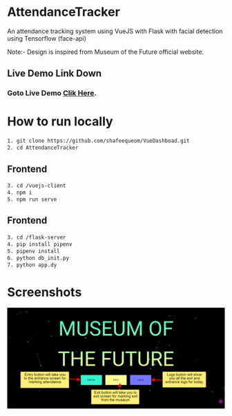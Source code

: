 # AttendanceTracker
An attendance tracking system using VueJS with Flask with facial detection using Tensorflow (face-api)


Note:- Design is inspired from Museum of the Future official website.

## Live Demo Link Down

### Goto Live Demo [Clik Here](https://attendencetracker-e66c1.web.app/).


# How to run locally
```
1. git clone https://github.com/shafeequeom/VueDashboad.git
2. cd AttendanceTracker
```
## Frontend
```
3. cd /vuejs-client
4. npm i
5. npm run serve
```

## Frontend
```
3. cd /flask-server
4. pip install pipenv
5. pipenv install
6. python db_init.py
7. python app.dy
```
# Screenshots
![alt text](https://github.com/shafeequeom/AttendanceTracker/blob/main/screenshots/1.%20Home.png)

